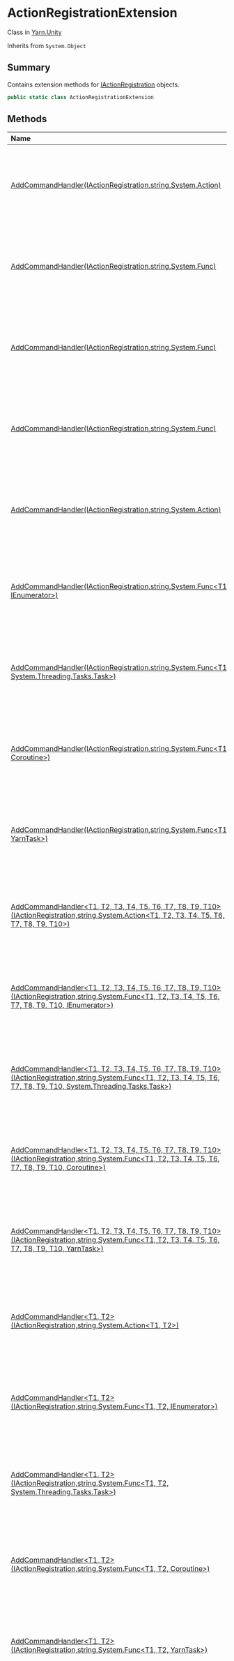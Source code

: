 # ActionRegistrationExtension

Class in [Yarn.Unity](/docs/api/csharp/yarn.unity.md)

Inherits from `System.Object`

## Summary


Contains extension methods for  <a href="yarn.unity.iactionregistration.md">IActionRegistration</a> 
objects.


```csharp
public static class ActionRegistrationExtension
```

## Methods

|Name|Description|
|:---|:---|
|[AddCommandHandler(IActionRegistration,string,System.Action)](/docs/api/csharp/yarn.unity.actionregistrationextension.addcommandhandler-1.md)|Adds a command handler. Dialogue will pause execution after the command is called.|
|[AddCommandHandler(IActionRegistration,string,System.Func<IEnumerator>)](/docs/api/csharp/yarn.unity.actionregistrationextension.addcommandhandler-33.md)|Adds a command handler. Dialogue will pause execution after the command is called.|
|[AddCommandHandler(IActionRegistration,string,System.Func<Coroutine>)](/docs/api/csharp/yarn.unity.actionregistrationextension.addcommandhandler-44.md)|Adds a command handler. Dialogue will pause execution after the command is called.|
|[AddCommandHandler(IActionRegistration,string,System.Func<YarnTask>)](/docs/api/csharp/yarn.unity.actionregistrationextension.addcommandhandler-22.md)|Adds a command handler. Dialogue will pause execution after the command is called.|
|[AddCommandHandler<T1>(IActionRegistration,string,System.Action<T1>)](/docs/api/csharp/yarn.unity.actionregistrationextension.addcommandhandler-2.md)|Adds a command handler. Dialogue will pause execution after the command is called.|
|[AddCommandHandler<T1>(IActionRegistration,string,System.Func<T1, IEnumerator>)](/docs/api/csharp/yarn.unity.actionregistrationextension.addcommandhandler-34.md)|Adds a command handler. Dialogue will pause execution after the command is called.|
|[AddCommandHandler<T1>(IActionRegistration,string,System.Func<T1, System.Threading.Tasks.Task>)](/docs/api/csharp/yarn.unity.actionregistrationextension.addcommandhandler-12.md)|Adds a command handler. Dialogue will pause execution after the command is called.|
|[AddCommandHandler<T1>(IActionRegistration,string,System.Func<T1, Coroutine>)](/docs/api/csharp/yarn.unity.actionregistrationextension.addcommandhandler-45.md)|Adds a command handler. Dialogue will pause execution after the command is called.|
|[AddCommandHandler<T1>(IActionRegistration,string,System.Func<T1, YarnTask>)](/docs/api/csharp/yarn.unity.actionregistrationextension.addcommandhandler-23.md)|Adds a command handler. Dialogue will pause execution after the command is called.|
|[AddCommandHandler<T1, T2, T3, T4, T5, T6, T7, T8, T9, T10>(IActionRegistration,string,System.Action<T1, T2, T3, T4, T5, T6, T7, T8, T9, T10>)](/docs/api/csharp/yarn.unity.actionregistrationextension.addcommandhandler-11.md)|Adds a command handler. Dialogue will pause execution after the command is called.|
|[AddCommandHandler<T1, T2, T3, T4, T5, T6, T7, T8, T9, T10>(IActionRegistration,string,System.Func<T1, T2, T3, T4, T5, T6, T7, T8, T9, T10, IEnumerator>)](/docs/api/csharp/yarn.unity.actionregistrationextension.addcommandhandler-43.md)|Adds a command handler. Dialogue will pause execution after the command is called.|
|[AddCommandHandler<T1, T2, T3, T4, T5, T6, T7, T8, T9, T10>(IActionRegistration,string,System.Func<T1, T2, T3, T4, T5, T6, T7, T8, T9, T10, System.Threading.Tasks.Task>)](/docs/api/csharp/yarn.unity.actionregistrationextension.addcommandhandler-21.md)|Adds a command handler. Dialogue will pause execution after the command is called.|
|[AddCommandHandler<T1, T2, T3, T4, T5, T6, T7, T8, T9, T10>(IActionRegistration,string,System.Func<T1, T2, T3, T4, T5, T6, T7, T8, T9, T10, Coroutine>)](/docs/api/csharp/yarn.unity.actionregistrationextension.addcommandhandler-54.md)|Adds a command handler. Dialogue will pause execution after the command is called.|
|[AddCommandHandler<T1, T2, T3, T4, T5, T6, T7, T8, T9, T10>(IActionRegistration,string,System.Func<T1, T2, T3, T4, T5, T6, T7, T8, T9, T10, YarnTask>)](/docs/api/csharp/yarn.unity.actionregistrationextension.addcommandhandler-32.md)|Adds a command handler. Dialogue will pause execution after the command is called.|
|[AddCommandHandler<T1, T2>(IActionRegistration,string,System.Action<T1, T2>)](/docs/api/csharp/yarn.unity.actionregistrationextension.addcommandhandler-3.md)|Adds a command handler. Dialogue will pause execution after the command is called.|
|[AddCommandHandler<T1, T2>(IActionRegistration,string,System.Func<T1, T2, IEnumerator>)](/docs/api/csharp/yarn.unity.actionregistrationextension.addcommandhandler-35.md)|Adds a command handler. Dialogue will pause execution after the command is called.|
|[AddCommandHandler<T1, T2>(IActionRegistration,string,System.Func<T1, T2, System.Threading.Tasks.Task>)](/docs/api/csharp/yarn.unity.actionregistrationextension.addcommandhandler-13.md)|Adds a command handler. Dialogue will pause execution after the command is called.|
|[AddCommandHandler<T1, T2>(IActionRegistration,string,System.Func<T1, T2, Coroutine>)](/docs/api/csharp/yarn.unity.actionregistrationextension.addcommandhandler-46.md)|Adds a command handler. Dialogue will pause execution after the command is called.|
|[AddCommandHandler<T1, T2>(IActionRegistration,string,System.Func<T1, T2, YarnTask>)](/docs/api/csharp/yarn.unity.actionregistrationextension.addcommandhandler-24.md)|Adds a command handler. Dialogue will pause execution after the command is called.|
|[AddCommandHandler<T1, T2, T3>(IActionRegistration,string,System.Action<T1, T2, T3>)](/docs/api/csharp/yarn.unity.actionregistrationextension.addcommandhandler-4.md)|Adds a command handler. Dialogue will pause execution after the command is called.|
|[AddCommandHandler<T1, T2, T3>(IActionRegistration,string,System.Func<T1, T2, T3, IEnumerator>)](/docs/api/csharp/yarn.unity.actionregistrationextension.addcommandhandler-36.md)|Adds a command handler. Dialogue will pause execution after the command is called.|
|[AddCommandHandler<T1, T2, T3>(IActionRegistration,string,System.Func<T1, T2, T3, System.Threading.Tasks.Task>)](/docs/api/csharp/yarn.unity.actionregistrationextension.addcommandhandler-14.md)|Adds a command handler. Dialogue will pause execution after the command is called.|
|[AddCommandHandler<T1, T2, T3>(IActionRegistration,string,System.Func<T1, T2, T3, Coroutine>)](/docs/api/csharp/yarn.unity.actionregistrationextension.addcommandhandler-47.md)|Adds a command handler. Dialogue will pause execution after the command is called.|
|[AddCommandHandler<T1, T2, T3>(IActionRegistration,string,System.Func<T1, T2, T3, YarnTask>)](/docs/api/csharp/yarn.unity.actionregistrationextension.addcommandhandler-25.md)|Adds a command handler. Dialogue will pause execution after the command is called.|
|[AddCommandHandler<T1, T2, T3, T4>(IActionRegistration,string,System.Action<T1, T2, T3, T4>)](/docs/api/csharp/yarn.unity.actionregistrationextension.addcommandhandler-5.md)|Adds a command handler. Dialogue will pause execution after the command is called.|
|[AddCommandHandler<T1, T2, T3, T4>(IActionRegistration,string,System.Func<T1, T2, T3, T4, IEnumerator>)](/docs/api/csharp/yarn.unity.actionregistrationextension.addcommandhandler-37.md)|Adds a command handler. Dialogue will pause execution after the command is called.|
|[AddCommandHandler<T1, T2, T3, T4>(IActionRegistration,string,System.Func<T1, T2, T3, T4, System.Threading.Tasks.Task>)](/docs/api/csharp/yarn.unity.actionregistrationextension.addcommandhandler-15.md)|Adds a command handler. Dialogue will pause execution after the command is called.|
|[AddCommandHandler<T1, T2, T3, T4>(IActionRegistration,string,System.Func<T1, T2, T3, T4, Coroutine>)](/docs/api/csharp/yarn.unity.actionregistrationextension.addcommandhandler-48.md)|Adds a command handler. Dialogue will pause execution after the command is called.|
|[AddCommandHandler<T1, T2, T3, T4>(IActionRegistration,string,System.Func<T1, T2, T3, T4, YarnTask>)](/docs/api/csharp/yarn.unity.actionregistrationextension.addcommandhandler-26.md)|Adds a command handler. Dialogue will pause execution after the command is called.|
|[AddCommandHandler<T1, T2, T3, T4, T5>(IActionRegistration,string,System.Action<T1, T2, T3, T4, T5>)](/docs/api/csharp/yarn.unity.actionregistrationextension.addcommandhandler-6.md)|Adds a command handler. Dialogue will pause execution after the command is called.|
|[AddCommandHandler<T1, T2, T3, T4, T5>(IActionRegistration,string,System.Func<T1, T2, T3, T4, T5, IEnumerator>)](/docs/api/csharp/yarn.unity.actionregistrationextension.addcommandhandler-38.md)|Adds a command handler. Dialogue will pause execution after the command is called.|
|[AddCommandHandler<T1, T2, T3, T4, T5>(IActionRegistration,string,System.Func<T1, T2, T3, T4, T5, System.Threading.Tasks.Task>)](/docs/api/csharp/yarn.unity.actionregistrationextension.addcommandhandler-16.md)|Adds a command handler. Dialogue will pause execution after the command is called.|
|[AddCommandHandler<T1, T2, T3, T4, T5>(IActionRegistration,string,System.Func<T1, T2, T3, T4, T5, Coroutine>)](/docs/api/csharp/yarn.unity.actionregistrationextension.addcommandhandler-49.md)|Adds a command handler. Dialogue will pause execution after the command is called.|
|[AddCommandHandler<T1, T2, T3, T4, T5>(IActionRegistration,string,System.Func<T1, T2, T3, T4, T5, YarnTask>)](/docs/api/csharp/yarn.unity.actionregistrationextension.addcommandhandler-27.md)|Adds a command handler. Dialogue will pause execution after the command is called.|
|[AddCommandHandler<T1, T2, T3, T4, T5, T6>(IActionRegistration,string,System.Action<T1, T2, T3, T4, T5, T6>)](/docs/api/csharp/yarn.unity.actionregistrationextension.addcommandhandler-7.md)|Adds a command handler. Dialogue will pause execution after the command is called.|
|[AddCommandHandler<T1, T2, T3, T4, T5, T6>(IActionRegistration,string,System.Func<T1, T2, T3, T4, T5, T6, IEnumerator>)](/docs/api/csharp/yarn.unity.actionregistrationextension.addcommandhandler-39.md)|Adds a command handler. Dialogue will pause execution after the command is called.|
|[AddCommandHandler<T1, T2, T3, T4, T5, T6>(IActionRegistration,string,System.Func<T1, T2, T3, T4, T5, T6, System.Threading.Tasks.Task>)](/docs/api/csharp/yarn.unity.actionregistrationextension.addcommandhandler-17.md)|Adds a command handler. Dialogue will pause execution after the command is called.|
|[AddCommandHandler<T1, T2, T3, T4, T5, T6>(IActionRegistration,string,System.Func<T1, T2, T3, T4, T5, T6, Coroutine>)](/docs/api/csharp/yarn.unity.actionregistrationextension.addcommandhandler-50.md)|Adds a command handler. Dialogue will pause execution after the command is called.|
|[AddCommandHandler<T1, T2, T3, T4, T5, T6>(IActionRegistration,string,System.Func<T1, T2, T3, T4, T5, T6, YarnTask>)](/docs/api/csharp/yarn.unity.actionregistrationextension.addcommandhandler-28.md)|Adds a command handler. Dialogue will pause execution after the command is called.|
|[AddCommandHandler<T1, T2, T3, T4, T5, T6, T7>(IActionRegistration,string,System.Action<T1, T2, T3, T4, T5, T6, T7>)](/docs/api/csharp/yarn.unity.actionregistrationextension.addcommandhandler-8.md)|Adds a command handler. Dialogue will pause execution after the command is called.|
|[AddCommandHandler<T1, T2, T3, T4, T5, T6, T7>(IActionRegistration,string,System.Func<T1, T2, T3, T4, T5, T6, T7, IEnumerator>)](/docs/api/csharp/yarn.unity.actionregistrationextension.addcommandhandler-40.md)|Adds a command handler. Dialogue will pause execution after the command is called.|
|[AddCommandHandler<T1, T2, T3, T4, T5, T6, T7>(IActionRegistration,string,System.Func<T1, T2, T3, T4, T5, T6, T7, System.Threading.Tasks.Task>)](/docs/api/csharp/yarn.unity.actionregistrationextension.addcommandhandler-18.md)|Adds a command handler. Dialogue will pause execution after the command is called.|
|[AddCommandHandler<T1, T2, T3, T4, T5, T6, T7>(IActionRegistration,string,System.Func<T1, T2, T3, T4, T5, T6, T7, Coroutine>)](/docs/api/csharp/yarn.unity.actionregistrationextension.addcommandhandler-51.md)|Adds a command handler. Dialogue will pause execution after the command is called.|
|[AddCommandHandler<T1, T2, T3, T4, T5, T6, T7>(IActionRegistration,string,System.Func<T1, T2, T3, T4, T5, T6, T7, YarnTask>)](/docs/api/csharp/yarn.unity.actionregistrationextension.addcommandhandler-29.md)|Adds a command handler. Dialogue will pause execution after the command is called.|
|[AddCommandHandler<T1, T2, T3, T4, T5, T6, T7, T8>(IActionRegistration,string,System.Action<T1, T2, T3, T4, T5, T6, T7, T8>)](/docs/api/csharp/yarn.unity.actionregistrationextension.addcommandhandler-9.md)|Adds a command handler. Dialogue will pause execution after the command is called.|
|[AddCommandHandler<T1, T2, T3, T4, T5, T6, T7, T8>(IActionRegistration,string,System.Func<T1, T2, T3, T4, T5, T6, T7, T8, IEnumerator>)](/docs/api/csharp/yarn.unity.actionregistrationextension.addcommandhandler-41.md)|Adds a command handler. Dialogue will pause execution after the command is called.|
|[AddCommandHandler<T1, T2, T3, T4, T5, T6, T7, T8>(IActionRegistration,string,System.Func<T1, T2, T3, T4, T5, T6, T7, T8, System.Threading.Tasks.Task>)](/docs/api/csharp/yarn.unity.actionregistrationextension.addcommandhandler-19.md)|Adds a command handler. Dialogue will pause execution after the command is called.|
|[AddCommandHandler<T1, T2, T3, T4, T5, T6, T7, T8>(IActionRegistration,string,System.Func<T1, T2, T3, T4, T5, T6, T7, T8, Coroutine>)](/docs/api/csharp/yarn.unity.actionregistrationextension.addcommandhandler-52.md)|Adds a command handler. Dialogue will pause execution after the command is called.|
|[AddCommandHandler<T1, T2, T3, T4, T5, T6, T7, T8>(IActionRegistration,string,System.Func<T1, T2, T3, T4, T5, T6, T7, T8, YarnTask>)](/docs/api/csharp/yarn.unity.actionregistrationextension.addcommandhandler-30.md)|Adds a command handler. Dialogue will pause execution after the command is called.|
|[AddCommandHandler<T1, T2, T3, T4, T5, T6, T7, T8, T9>(IActionRegistration,string,System.Action<T1, T2, T3, T4, T5, T6, T7, T8, T9>)](/docs/api/csharp/yarn.unity.actionregistrationextension.addcommandhandler-10.md)|Adds a command handler. Dialogue will pause execution after the command is called.|
|[AddCommandHandler<T1, T2, T3, T4, T5, T6, T7, T8, T9>(IActionRegistration,string,System.Func<T1, T2, T3, T4, T5, T6, T7, T8, T9, IEnumerator>)](/docs/api/csharp/yarn.unity.actionregistrationextension.addcommandhandler-42.md)|Adds a command handler. Dialogue will pause execution after the command is called.|
|[AddCommandHandler<T1, T2, T3, T4, T5, T6, T7, T8, T9>(IActionRegistration,string,System.Func<T1, T2, T3, T4, T5, T6, T7, T8, T9, System.Threading.Tasks.Task>)](/docs/api/csharp/yarn.unity.actionregistrationextension.addcommandhandler-20.md)|Adds a command handler. Dialogue will pause execution after the command is called.|
|[AddCommandHandler<T1, T2, T3, T4, T5, T6, T7, T8, T9>(IActionRegistration,string,System.Func<T1, T2, T3, T4, T5, T6, T7, T8, T9, Coroutine>)](/docs/api/csharp/yarn.unity.actionregistrationextension.addcommandhandler-53.md)|Adds a command handler. Dialogue will pause execution after the command is called.|
|[AddCommandHandler<T1, T2, T3, T4, T5, T6, T7, T8, T9>(IActionRegistration,string,System.Func<T1, T2, T3, T4, T5, T6, T7, T8, T9, YarnTask>)](/docs/api/csharp/yarn.unity.actionregistrationextension.addcommandhandler-31.md)|Adds a command handler. Dialogue will pause execution after the command is called.|
|[AddFunction<TResult>(IActionRegistration,string,System.Func<TResult>)](/docs/api/csharp/yarn.unity.actionregistrationextension.addfunction-1.md)|Add a new function that returns a value, so that it can be called from Yarn scripts.|
|[AddFunction<T1, T2, T3, T4, T5, T6, T7, T8, T9, TResult>(IActionRegistration,string,System.Func<T1, T2, T3, T4, T5, T6, T7, T8, T9, TResult>)](/docs/api/csharp/yarn.unity.actionregistrationextension.addfunction-10.md)|Add a new function that returns a value, so that it can be called from Yarn scripts.|
|[AddFunction<T1, T2, T3, T4, T5, T6, T7, T8, T9, T10, TResult>(IActionRegistration,string,System.Func<T1, T2, T3, T4, T5, T6, T7, T8, T9, T10, TResult>)](/docs/api/csharp/yarn.unity.actionregistrationextension.addfunction-11.md)|Add a new function that returns a value, so that it can be called from Yarn scripts.|
|[AddFunction<T1, TResult>(IActionRegistration,string,System.Func<T1, TResult>)](/docs/api/csharp/yarn.unity.actionregistrationextension.addfunction-2.md)|Add a new function that returns a value, so that it can be called from Yarn scripts.|
|[AddFunction<T1, T2, TResult>(IActionRegistration,string,System.Func<T1, T2, TResult>)](/docs/api/csharp/yarn.unity.actionregistrationextension.addfunction-3.md)|Add a new function that returns a value, so that it can be called from Yarn scripts.|
|[AddFunction<T1, T2, T3, TResult>(IActionRegistration,string,System.Func<T1, T2, T3, TResult>)](/docs/api/csharp/yarn.unity.actionregistrationextension.addfunction-4.md)|Add a new function that returns a value, so that it can be called from Yarn scripts.|
|[AddFunction<T1, T2, T3, T4, TResult>(IActionRegistration,string,System.Func<T1, T2, T3, T4, TResult>)](/docs/api/csharp/yarn.unity.actionregistrationextension.addfunction-5.md)|Add a new function that returns a value, so that it can be called from Yarn scripts.|
|[AddFunction<T1, T2, T3, T4, T5, TResult>(IActionRegistration,string,System.Func<T1, T2, T3, T4, T5, TResult>)](/docs/api/csharp/yarn.unity.actionregistrationextension.addfunction-6.md)|Add a new function that returns a value, so that it can be called from Yarn scripts.|
|[AddFunction<T1, T2, T3, T4, T5, T6, TResult>(IActionRegistration,string,System.Func<T1, T2, T3, T4, T5, T6, TResult>)](/docs/api/csharp/yarn.unity.actionregistrationextension.addfunction-7.md)|Add a new function that returns a value, so that it can be called from Yarn scripts.|
|[AddFunction<T1, T2, T3, T4, T5, T6, T7, TResult>(IActionRegistration,string,System.Func<T1, T2, T3, T4, T5, T6, T7, TResult>)](/docs/api/csharp/yarn.unity.actionregistrationextension.addfunction-8.md)|Add a new function that returns a value, so that it can be called from Yarn scripts.|
|[AddFunction<T1, T2, T3, T4, T5, T6, T7, T8, TResult>(IActionRegistration,string,System.Func<T1, T2, T3, T4, T5, T6, T7, T8, TResult>)](/docs/api/csharp/yarn.unity.actionregistrationextension.addfunction-9.md)|Add a new function that returns a value, so that it can be called from Yarn scripts.|

